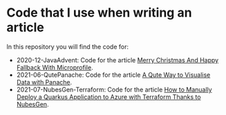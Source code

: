 # Code that I use when writing an article

In this repository you will find the code for:

* 2020-12-JavaAdvent: Code for the article [Merry Christmas And Happy Fallback With Microprofile](https://antoniogoncalves.org/2021/01/12/merry-chistmas-and-happy-fallback-with-microprofile).
* 2021-06-QutePanache: Code for the article [A Qute Way to Visualise Data with Panache](https://antoniogoncalves.org/2021/06/07/a-qute-way-to-visualise-data-with-panache/).
* 2021-07-NubesGen-Terraform: Code for the article [How to Manually Deploy a Quarkus Application to Azure with Terraform Thanks to NubesGen](https://antoniogoncalves.org/2021/07/12/how-to-manually-deploy-a-quarkus-application-to-azure-with-terraform-thanks-to-nubesgen/).
